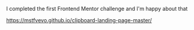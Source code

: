 I completed the first Frontend Mentor challenge and I'm happy about that

https://mstfvevo.github.io/clipboard-landing-page-master/

